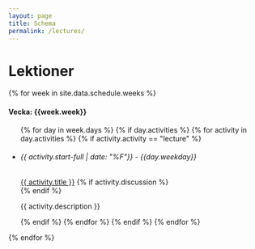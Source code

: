 ```yaml
---
layout: page
title: Schema
permalink: /lectures/
---
```


# Lektioner

<div class="row ">
{% for week in site.data.schedule.weeks %}                         
      <div class="col-lg-4">
            <div class="card lectures-card">
                  <div class="card-header text-center">
                        <h4>Vecka: {{week.week}}</h4>
                  </div>
                        <div class="card-body">
                              <div class="row mt-3">
                                    <ul class="list-group lectures-list lec-first">
                                    {% for day in week.days %}
                                    {% if day.activities %}
                                    {% for activity in day.activities %}
                                    {% if activity.activity == "lecture" %}
                                          <li class="list-group-item">
                                                <h6 class="card-subtitle mb-2 text-muted postlower ml-3">{{ activity.start-full | date: "%F"}} - {{day.weekday}}</h6>
                                                <i class="bi bi-chevron-double-right lec-icon"></i> <a href="{{ activity.slug | prepend: site.baseurl }}">{{ activity.title }}</a>
                                                {% if activity.discussion %}<a href="{{activity.discussion}}"><i class="fa fa-comments" aria-hidden="true"></i></a><br>{% endif %}
                                                <p class="description"> {{ activity.description }}</p>
                                          </li>
                                    {% endif %}
                                    {% endfor %}
                                    {% endif %}
                                    {% endfor %}
                                    </ul>
                              </div>
                        </div>
                  </div>
      </div>
{% endfor %}
</div>
